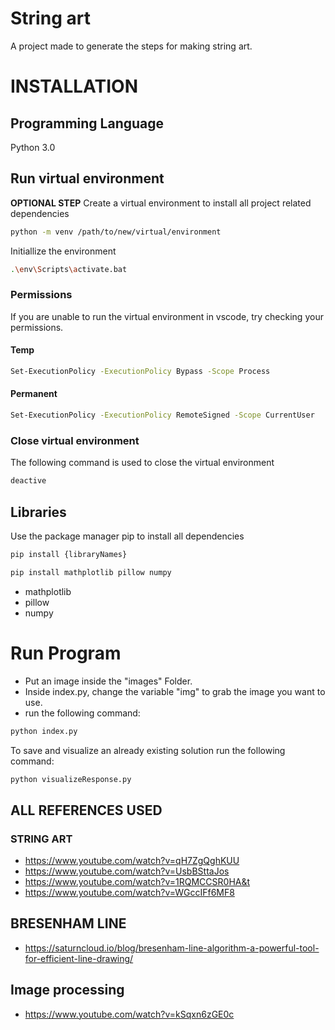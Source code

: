 # String art
A project made to generate the steps for making string art.

# INSTALLATION

## Programming Language
Python 3.0

## Run virtual environment
**OPTIONAL STEP**
Create a virtual environment to install all project related dependencies
```bash
python -m venv /path/to/new/virtual/environment
```
Initiallize the environment
```bash
.\env\Scripts\activate.bat
```

### Permissions
If you are unable to run the virtual environment in vscode, try checking your permissions.
#### Temp
```bash
Set-ExecutionPolicy -ExecutionPolicy Bypass -Scope Process
```
#### Permanent
```bash
Set-ExecutionPolicy -ExecutionPolicy RemoteSigned -Scope CurrentUser
```

### Close virtual environment
The following command is used to close the virtual environment
```bash
deactive
```

## Libraries
Use the package manager pip to install all dependencies
```bash
pip install {libraryNames}
```
```bash
pip install mathplotlib pillow numpy
```
- mathplotlib
- pillow
- numpy


# Run Program
- Put an image inside the "images" Folder.
- Inside index.py, change the variable "img" to grab the image you want to use.
- run the following command:
```bash
python index.py
```

To save and visualize an already existing solution run the following command:
```bash
python visualizeResponse.py
```
## ALL REFERENCES USED

### STRING ART
- https://www.youtube.com/watch?v=qH7ZgQghKUU
- https://www.youtube.com/watch?v=UsbBSttaJos
- https://www.youtube.com/watch?v=1RQMCCSR0HA&t
- https://www.youtube.com/watch?v=WGccIFf6MF8


## BRESENHAM LINE
- https://saturncloud.io/blog/bresenham-line-algorithm-a-powerful-tool-for-efficient-line-drawing/

## Image processing
- https://www.youtube.com/watch?v=kSqxn6zGE0c
